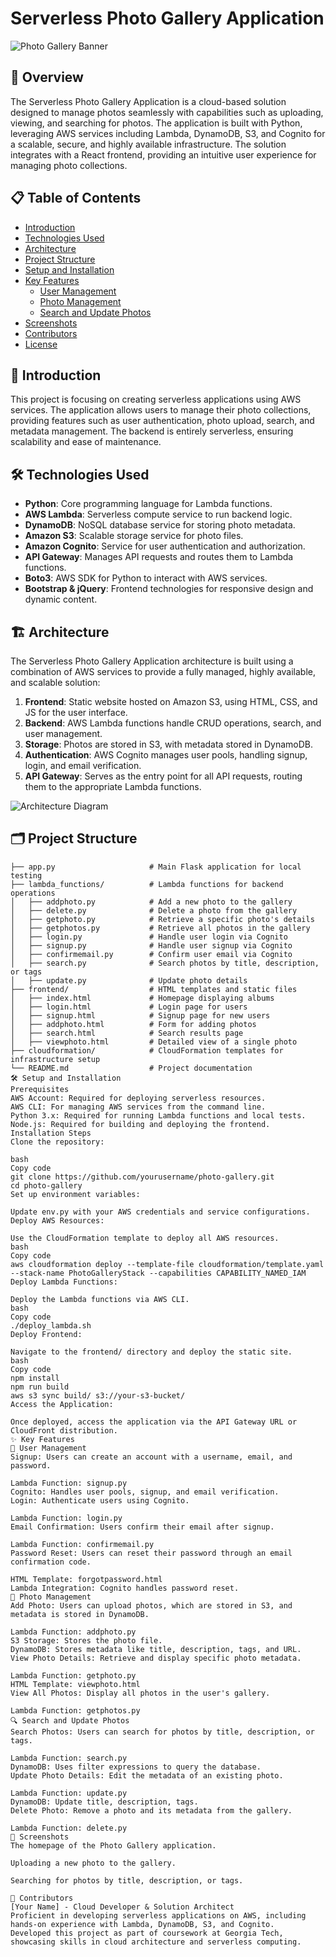 
# Serverless Photo Gallery Application

![Photo Gallery Banner](https://user-images.githubusercontent.com/yourprofile/photo-gallery-banner.png)

## 🌟 Overview

The Serverless Photo Gallery Application is a cloud-based solution designed to manage photos seamlessly with capabilities such as uploading, viewing, and searching for photos. The application is built with Python, leveraging AWS services including Lambda, DynamoDB, S3, and Cognito for a scalable, secure, and highly available infrastructure. The solution integrates with a React frontend, providing an intuitive user experience for managing photo collections.

## 📋 Table of Contents

- [Introduction](#introduction)
- [Technologies Used](#technologies-used)
- [Architecture](#architecture)
- [Project Structure](#project-structure)
- [Setup and Installation](#setup-and-installation)
- [Key Features](#key-features)
  - [User Management](#user-management)
  - [Photo Management](#photo-management)
  - [Search and Update Photos](#search-and-update-photos)
- [Screenshots](#screenshots)
- [Contributors](#contributors)
- [License](#license)

## 🚀 Introduction

This project is focusing on creating serverless applications using AWS services. The application allows users to manage their photo collections, providing features such as user authentication, photo upload, search, and metadata management. The backend is entirely serverless, ensuring scalability and ease of maintenance.

## 🛠️ Technologies Used

- **Python**: Core programming language for Lambda functions.
- **AWS Lambda**: Serverless compute service to run backend logic.
- **DynamoDB**: NoSQL database service for storing photo metadata.
- **Amazon S3**: Scalable storage service for photo files.
- **Amazon Cognito**: Service for user authentication and authorization.
- **API Gateway**: Manages API requests and routes them to Lambda functions.
- **Boto3**: AWS SDK for Python to interact with AWS services.
- **Bootstrap & jQuery**: Frontend technologies for responsive design and dynamic content.

## 🏗️ Architecture

The Serverless Photo Gallery Application architecture is built using a combination of AWS services to provide a fully managed, highly available, and scalable solution:

1. **Frontend**: Static website hosted on Amazon S3, using HTML, CSS, and JS for the user interface.
2. **Backend**: AWS Lambda functions handle CRUD operations, search, and user management.
3. **Storage**: Photos are stored in S3, with metadata stored in DynamoDB.
4. **Authentication**: AWS Cognito manages user pools, handling signup, login, and email verification.
5. **API Gateway**: Serves as the entry point for all API requests, routing them to the appropriate Lambda functions.

![Architecture Diagram](https://user-images.githubusercontent.com/yourprofile/architecture-diagram.png)

## 🗂️ Project Structure

```plaintext
├── app.py                     # Main Flask application for local testing
├── lambda_functions/          # Lambda functions for backend operations
│   ├── addphoto.py            # Add a new photo to the gallery
│   ├── delete.py              # Delete a photo from the gallery
│   ├── getphoto.py            # Retrieve a specific photo's details
│   ├── getphotos.py           # Retrieve all photos in the gallery
│   ├── login.py               # Handle user login via Cognito
│   ├── signup.py              # Handle user signup via Cognito
│   ├── confirmemail.py        # Confirm user email via Cognito
│   ├── search.py              # Search photos by title, description, or tags
│   ├── update.py              # Update photo details
├── frontend/                  # HTML templates and static files
│   ├── index.html             # Homepage displaying albums
│   ├── login.html             # Login page for users
│   ├── signup.html            # Signup page for new users
│   ├── addphoto.html          # Form for adding photos
│   ├── search.html            # Search results page
│   ├── viewphoto.html         # Detailed view of a single photo
├── cloudformation/            # CloudFormation templates for infrastructure setup
└── README.md                  # Project documentation
🛠️ Setup and Installation
Prerequisites
AWS Account: Required for deploying serverless resources.
AWS CLI: For managing AWS services from the command line.
Python 3.x: Required for running Lambda functions and local tests.
Node.js: Required for building and deploying the frontend.
Installation Steps
Clone the repository:

bash
Copy code
git clone https://github.com/yourusername/photo-gallery.git
cd photo-gallery
Set up environment variables:

Update env.py with your AWS credentials and service configurations.
Deploy AWS Resources:

Use the CloudFormation template to deploy all AWS resources.
bash
Copy code
aws cloudformation deploy --template-file cloudformation/template.yaml --stack-name PhotoGalleryStack --capabilities CAPABILITY_NAMED_IAM
Deploy Lambda Functions:

Deploy the Lambda functions via AWS CLI.
bash
Copy code
./deploy_lambda.sh
Deploy Frontend:

Navigate to the frontend/ directory and deploy the static site.
bash
Copy code
npm install
npm run build
aws s3 sync build/ s3://your-s3-bucket/
Access the Application:

Once deployed, access the application via the API Gateway URL or CloudFront distribution.
✨ Key Features
🔐 User Management
Signup: Users can create an account with a username, email, and password.

Lambda Function: signup.py
Cognito: Handles user pools, signup, and email verification.
Login: Authenticate users using Cognito.

Lambda Function: login.py
Email Confirmation: Users confirm their email after signup.

Lambda Function: confirmemail.py
Password Reset: Users can reset their password through an email confirmation code.

HTML Template: forgotpassword.html
Lambda Integration: Cognito handles password reset.
📸 Photo Management
Add Photo: Users can upload photos, which are stored in S3, and metadata is stored in DynamoDB.

Lambda Function: addphoto.py
S3 Storage: Stores the photo file.
DynamoDB: Stores metadata like title, description, tags, and URL.
View Photo Details: Retrieve and display specific photo metadata.

Lambda Function: getphoto.py
HTML Template: viewphoto.html
View All Photos: Display all photos in the user's gallery.

Lambda Function: getphotos.py
🔍 Search and Update Photos
Search Photos: Users can search for photos by title, description, or tags.

Lambda Function: search.py
DynamoDB: Uses filter expressions to query the database.
Update Photo Details: Edit the metadata of an existing photo.

Lambda Function: update.py
DynamoDB: Update title, description, tags.
Delete Photo: Remove a photo and its metadata from the gallery.

Lambda Function: delete.py
📸 Screenshots
The homepage of the Photo Gallery application.

Uploading a new photo to the gallery.

Searching for photos by title, description, or tags.

👥 Contributors
[Your Name] - Cloud Developer & Solution Architect
Proficient in developing serverless applications on AWS, including hands-on experience with Lambda, DynamoDB, S3, and Cognito.
Developed this project as part of coursework at Georgia Tech, showcasing skills in cloud architecture and serverless computing.
